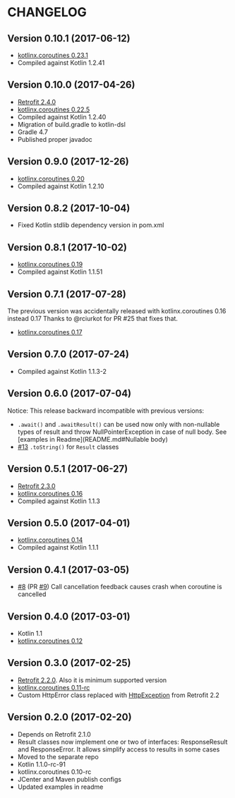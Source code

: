 # CHANGELOG

## Version 0.10.1 (2017-06-12)

- [kotlinx.coroutines 0.23.1](https://github.com/Kotlin/kotlinx.coroutines/releases/)
- Compiled against Kotlin 1.2.41

## Version 0.10.0 (2017-04-26)

- [Retrofit 2.4.0](https://github.com/square/retrofit/blob/parent-2.4.0/CHANGELOG.md#version-240-2018-03-14)
- [kotlinx.coroutines 0.22.5](https://github.com/Kotlin/kotlinx.coroutines/releases/tag/0.22.5)
- Compiled against Kotlin 1.2.40
- Migration of build.gradle to kotlin-dsl
- Gradle 4.7
- Published proper javadoc

## Version 0.9.0 (2017-12-26)

- [kotlinx.coroutines 0.20](https://github.com/Kotlin/kotlinx.coroutines/releases/tag/0.20)
- Compiled against Kotlin 1.2.10

## Version 0.8.2 (2017-10-04)

- Fixed Kotlin stdlib dependency version in pom.xml

## Version 0.8.1 (2017-10-02)

- [kotlinx.coroutines 0.19](https://github.com/Kotlin/kotlinx.coroutines/releases/tag/0.19)
- Compiled against Kotlin 1.1.51

## Version 0.7.1 (2017-07-28)

The previous version was accidentally released with kotlinx.coroutines 0.16 instead 0.17
Thanks to @rciurkot for PR #25 that fixes that. 

- [kotlinx.coroutines 0.17](https://github.com/Kotlin/kotlinx.coroutines/releases/tag/0.17)

## Version 0.7.0 (2017-07-24)

- Compiled against Kotlin 1.1.3-2

## Version 0.6.0 (2017-07-04)

Notice: This release backward incompatible with previous versions:

- `.await()` and `.awaitResult()` can be used now only with non-nullable types of result 
and throw NullPointerException in case of null body. 
See [examples in Readme](README.md#Nullable body)
- [#13](https://github.com/gildor/kotlin-coroutines-retrofit/issues/13) `.toString()` for `Result` classes

## Version 0.5.1 (2017-06-27)

- [Retrofit 2.3.0](https://github.com/square/retrofit/blob/parent-2.3.0/CHANGELOG.md#version-230-2017-05-13)
- [kotlinx.coroutines 0.16](https://github.com/Kotlin/kotlinx.coroutines/releases/tag/0.16)
- Compiled against Kotlin 1.1.3

## Version 0.5.0 (2017-04-01)

- [kotlinx.coroutines 0.14](https://github.com/Kotlin/kotlinx.coroutines/releases/tag/0.14)
- Compiled against Kotlin 1.1.1

## Version 0.4.1 (2017-03-05)

- [#8](https://github.com/gildor/kotlin-coroutines-retrofit/issues/8) (PR [#9](https://github.com/gildor/kotlin-coroutines-retrofit/pull/9)) Call cancellation feedback causes crash when coroutine is cancelled

## Version 0.4.0 (2017-03-01)

- Kotlin 1.1
- [kotlinx.coroutines 0.12](https://github.com/Kotlin/kotlinx.coroutines/releases/tag/0.12)

## Version 0.3.0 (2017-02-25)

- [Retrofit 2.2.0](https://github.com/square/retrofit/blob/parent-2.2.0/CHANGELOG.md#version-220-2017-02-21). Also it is minimum supported version
- [kotlinx.coroutines 0.11-rc](https://github.com/Kotlin/kotlinx.coroutines/releases/tag/0.11-rc)
- Custom HttpError class replaced with [HttpException](https://github.com/square/retrofit/blob/parent-2.2.0/retrofit/src/main/java/retrofit2/HttpException.java) from Retrofit 2.2

## Version 0.2.0 (2017-02-20)

- Depends on Retrofit 2.1.0
- Result classes now implement one or two of interfaces: ResponseResult and ResponseError. It allows simplify access to results in some cases
- Moved to the separate repo
- Kotlin 1.1.0-rc-91
- kotlinx.coroutines 0.10-rc
- JCenter and Maven publish configs
- Updated examples in readme
